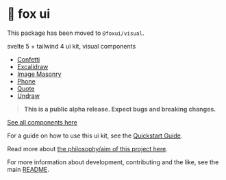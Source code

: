 # 🦊 fox ui

This package has been moved to `@foxui/visual`.

svelte 5 + tailwind 4 ui kit, visual components

- [Confetti](https://flo-bit.dev/ui-kit/components/visual/confetti)
- [Excalidraw](https://flo-bit.dev/ui-kit/components/visual/excalidraw)
- [Image Masonry](https://flo-bit.dev/ui-kit/components/visual/image-masonry)
- [Phone](https://flo-bit.dev/ui-kit/components/visual/phone)
- [Quote](https://flo-bit.dev/ui-kit/components/visual/quote)
- [Undraw](https://flo-bit.dev/ui-kit/components/visual/undraw)

> **This is a public alpha release. Expect bugs and breaking changes.**

[See all components here](https://flo-bit.dev/ui-kit)

For a guide on how to use this ui kit, see the [Quickstart Guide](https://flo-bit.dev/ui-kit/docs/quick-start).

Read more about [the philosophy/aim of this project here](https://flo-bit.dev/ui-kit/docs/philosophy).

For more information about development, contributing and the like, see the main [README](https://github.com/flo-bit/ui-kit/blob/main/README.md).